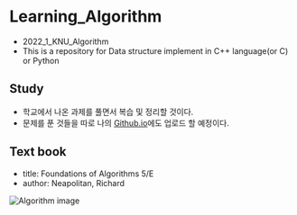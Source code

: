 # Learning_Algorithm
- 2022_1_KNU_Algorithm
- This is a repository for Data structure implement in C++ language(or C) or Python


## Study
- 학교에서 나온 과제를 풀면서 복습 및 정리할 것이다.
- 문제를 푼 것들을 따로 나의 [Github.io](https://mn1121m.github.io/myblog/)에도 업로드 할 예정이다.


## Text book
- title: Foundations of Algorithms 5/E
- author: Neapolitan, Richard

![Algorithm image](http://image.kyobobook.co.kr/images/book/large/190/l9781284049190.jpg)
